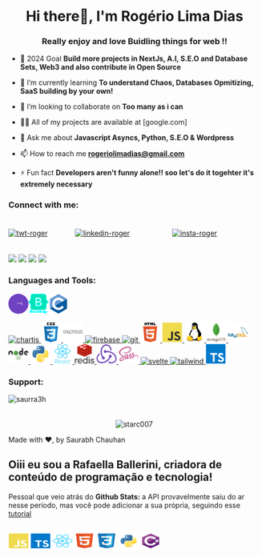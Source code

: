 
<h1 align="center">Hi there👋, I'm Rogério Lima Dias</h1>
<h3 align="center">Really enjoy and love Buidling things for web !! </h3>



- 🔭 2024 Goal **Build more projects in NextJs, A.I, S.E.O and Database Sets, Web3 and also contribute in Open Source**

- 🌱 I’m currently learning **To understand Chaos, Databases Opmitizing, SaaS building by your own!**

- 👯 I’m looking to collaborate on **Too many as i can**

- 👨‍💻 All of my projects are available at [google.com]

- 💬 Ask me about **Javascript Asyncs, Python, S.E.O & Wordpress**

- 📫 How to reach me **rogeriolimadias@gmail.com**

- ⚡ Fun fact **Developers aren't funny alone!! soo let's do it togehter it's extremely necessary**

<h3 align="left">Connect with me:</h3>

<p align="left" style="display: flex; align-items:center">
<a href="https://twitter.com/" target="blank" ><img align="center" src="https://raw.githubusercontent.com/rahuldkjain/github-profile-readme-generator/master/src/images/icons/Social/twitter.svg" alt="twt-roger" height="30" width="30" /></a>
<a href="https://linkedin.com/" target="blank" style="margin-left:25px; padding: 20px 30px;; "><img align="center" src="https://raw.githubusercontent.com/rahuldkjain/github-profile-readme-generator/master/src/images/icons/Social/linked-in-alt.svg" alt="linkedin-roger" height="30" width="30" /></a>
<a href="https://instagram.com/" target="blank" style="margin-left:25px; padding: 20px 30px;;"><img align="center" src="https://raw.githubusercontent.com/rahuldkjain/github-profile-readme-generator/master/src/images/icons/Social/instagram.svg" alt="insta-roger" height="30" width="30" /></a>
</p>

<div> 
  <a href="https://www.youtube.com/" target="_blank"><img src="https://img.shields.io/badge/YouTube-FF0000?style=for-the-badge&logo=youtube&logoColor=white" target="_blank"></a>
 	<a href="https://www.twitch.tv/" target="_blank"><img src="https://img.shields.io/badge/Twitch-9146FF?style=for-the-badge&logo=twitch&logoColor=white" target="_blank"></a>
 <a href="https://discord.gg/" target="_blank"><img src="https://img.shields.io/badge/Discord-7289DA?style=for-the-badge&logo=discord&logoColor=white" target="_blank"></a> 
  <a href = "mailto:rogeriolimadias@gmail.com"><img src="https://img.shields.io/badge/-Gmail-%23333?style=for-the-badge&logo=gmail&logoColor=white" target="_blank"></a>
</div>


<h3 align="left">Languages and Tools:</h3>
<p align="left" style="display: flex; align-items:center; flex-wrap: wrap;"> 

<a href="https://getbootstrap.com" target="_blank" rel="noreferrer">
  <svg xmlns="http://www.w3.org/2000/svg" width="40" height="40" viewBox="0 0 256 256">
    <path fill="#6f42c1" d="M128 0c70.7 0 128 57.3 128 128s-57.3 128-128 128S0 198.7 0 128 57.3 0 128 0zm21.6 179.2H97.3v44.2H69V32.5h52.8c39.2 0 58.8 19.8 58.8 50.7 0 20.8-12.7 36.8-29.8 42.2v1.2c23.8 4.6 34.9 21.4 34.9 45.4 0 34.2-25.5 56.2-65.1 56.2zM109.4 73v50.7h35.6c21.4 0 33.5-12.2 33.5-25.5 0-20.2-15.5-25.2-33.1-25.2zm1.5 100.7h34.5c20.5 0 35.1-11 35.1-27.9 0-17.3-13.5-27.3-35.9-27.3h-33.7z"/>
  </svg>
</a>

<a href="https://getbootstrap.com" target="_blank" rel="noreferrer"> 
  <img src="https://raw.githubusercontent.com/devicons/devicon/master/icons/bootstrap/bootstrap-plain-wordmark.svg" 
       alt="bootstrap" width="40" height="40" 
       style="filter: hue-rotate(270deg) saturate(500%);"/>
</a>
  
<a href="https://www.cprogramming.com/" target="_blank" rel="noreferrer"> 
<img src="https://raw.githubusercontent.com/devicons/devicon/master/icons/c/c-original.svg" alt="c" width="40" height="40"/> 
</a> 

<a href="https://www.chartjs.org" target="_blank" rel="noreferrer"> <img src="https://www.chartjs.org/media/logo-title.svg" alt="chartjs" width="40" height="40"/> </a> <a href="https://www.w3schools.com/css/" target="_blank" rel="noreferrer"> <img src="https://raw.githubusercontent.com/devicons/devicon/master/icons/css3/css3-original-wordmark.svg" alt="css3" width="40" height="40"/> </a> <a href="https://expressjs.com" target="_blank" rel="noreferrer"> <img src="https://raw.githubusercontent.com/devicons/devicon/master/icons/express/express-original-wordmark.svg" alt="express" width="40" height="40"/> </a> <a href="https://firebase.google.com/" target="_blank" rel="noreferrer"> <img src="https://www.vectorlogo.zone/logos/firebase/firebase-icon.svg" alt="firebase" width="40" height="40"/> </a> <a href="https://git-scm.com/" target="_blank" rel="noreferrer"> <img src="https://www.vectorlogo.zone/logos/git-scm/git-scm-icon.svg" alt="git" width="40" height="40"/> </a> <a href="https://www.w3.org/html/" target="_blank" rel="noreferrer"> <img src="https://raw.githubusercontent.com/devicons/devicon/master/icons/html5/html5-original-wordmark.svg" alt="html5" width="40" height="40"/> </a> <a href="https://developer.mozilla.org/en-US/docs/Web/JavaScript" target="_blank" rel="noreferrer"> <img src="https://raw.githubusercontent.com/devicons/devicon/master/icons/javascript/javascript-original.svg" alt="javascript" width="40" height="40"/> </a> <a href="https://www.linux.org/" target="_blank" rel="noreferrer"> <img src="https://raw.githubusercontent.com/devicons/devicon/master/icons/linux/linux-original.svg" alt="linux" width="40" height="40"/> </a> <a href="https://www.mongodb.com/" target="_blank" rel="noreferrer"> <img src="https://raw.githubusercontent.com/devicons/devicon/master/icons/mongodb/mongodb-original-wordmark.svg" alt="mongodb" width="40" height="40"/> </a> <a href="https://www.mysql.com/" target="_blank" rel="noreferrer"> <img src="https://raw.githubusercontent.com/devicons/devicon/master/icons/mysql/mysql-original-wordmark.svg" alt="mysql" width="40" height="40"/> </a> <a href="https://nodejs.org" target="_blank" rel="noreferrer"> <img src="https://raw.githubusercontent.com/devicons/devicon/master/icons/nodejs/nodejs-original-wordmark.svg" alt="nodejs" width="40" height="40"/> </a> <a href="https://www.python.org" target="_blank" rel="noreferrer"> <img src="https://raw.githubusercontent.com/devicons/devicon/master/icons/python/python-original.svg" alt="python" width="40" height="40"/> </a> <a href="https://reactjs.org/" target="_blank" rel="noreferrer"> <img src="https://raw.githubusercontent.com/devicons/devicon/master/icons/react/react-original-wordmark.svg" alt="react" width="40" height="40"/> </a> <a href="https://redis.io" target="_blank" rel="noreferrer"> <img src="https://raw.githubusercontent.com/devicons/devicon/master/icons/redis/redis-original-wordmark.svg" alt="redis" width="40" height="40"/> </a> <a href="https://redux.js.org" target="_blank" rel="noreferrer"> <img src="https://raw.githubusercontent.com/devicons/devicon/master/icons/redux/redux-original.svg" alt="redux" width="40" height="40"/> </a> <a href="https://sass-lang.com" target="_blank" rel="noreferrer"> <img src="https://raw.githubusercontent.com/devicons/devicon/master/icons/sass/sass-original.svg" alt="sass" width="40" height="40"/> </a> <a href="https://svelte.dev" target="_blank" rel="noreferrer"> <img src="https://upload.wikimedia.org/wikipedia/commons/1/1b/Svelte_Logo.svg" alt="svelte" width="40" height="40"/> </a> <a href="https://tailwindcss.com/" target="_blank" rel="noreferrer"> <img src="https://www.vectorlogo.zone/logos/tailwindcss/tailwindcss-icon.svg" alt="tailwind" width="40" height="40"/> </a> <a href="https://www.typescriptlang.org/" target="_blank" rel="noreferrer"> <img src="https://raw.githubusercontent.com/devicons/devicon/master/icons/typescript/typescript-original.svg" alt="typescript" width="40" height="40"/> </a> </p>



<h3 align="left">Support:</h3>
<p><a href="https://ko-fi.com/saurra3h"> <img align="left" src="https://cdn.ko-fi.com/cdn/kofi3.png?v=3" height="50" width="210" alt="saurra3h" /></a></p><br><br>

<p>&nbsp;<img align="center" src="https://github-readme-stats.vercel.app/api?username=starc007&show_icons=true&locale=en" alt="starc007" /></p>


Made with ❤, by Saurabh Chauhan
    


## Oiii eu sou a Rafaella Ballerini, criadora de conteúdo de programação e tecnologia!

Pessoal que veio atrás do **Github Stats:** a API provavelmente saiu do ar nesse período,
mas você pode adicionar a sua própria, seguindo esse [tutorial](https://github.com/anuraghazra/github-readme-stats/blob/master/readme.md#deploy-on-your-own-vercel-instance)

<div style="display: inline_block"><br>
  <img align="center" alt="Rafa-Js" height="30" width="40" src="https://raw.githubusercontent.com/devicons/devicon/master/icons/javascript/javascript-plain.svg">
  <img align="center" alt="Rafa-Ts" height="30" width="40" src="https://raw.githubusercontent.com/devicons/devicon/master/icons/typescript/typescript-plain.svg">
  <img align="center" alt="Rafa-React" height="30" width="40" src="https://raw.githubusercontent.com/devicons/devicon/master/icons/react/react-original.svg">
  <img align="center" alt="Rafa-HTML" height="30" width="40" src="https://raw.githubusercontent.com/devicons/devicon/master/icons/html5/html5-original.svg">
  <img align="center" alt="Rafa-CSS" height="30" width="40" src="https://raw.githubusercontent.com/devicons/devicon/master/icons/css3/css3-original.svg">
  <img align="center" alt="Rafa-Python" height="30" width="40" src="https://raw.githubusercontent.com/devicons/devicon/master/icons/python/python-original.svg">
  <img align="center" alt="Rafa-Csharp" height="30" width="40" src="https://raw.githubusercontent.com/devicons/devicon/master/icons/csharp/csharp-original.svg">
</div>
  
  ##
 
